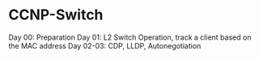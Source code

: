 # CCNP-Switch
Day 00: Preparation
Day 01: L2 Switch Operation, track a client based on the MAC address
Day 02-03: CDP, LLDP, Autonegotiation

